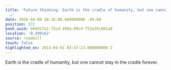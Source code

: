 ```yaml
---
title: 'Future thinking: Earth is the cradle of humanity, but one cannot stay in the
  …'
date: 2016-04-09 18:16:00.600000000 -04:00
position: 172
book_uuid: b64d17a2-72cd-499a-89c4-753a35c081a8
location: '0.299162'
source: readmill
touch: false
highlighted_on: 2013-04-01 03:47:23.000000000 Z
---
```


Earth is the cradle of humanity, but one cannot stay in the cradle forever.